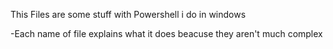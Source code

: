 This Files are some stuff with Powershell i do in windows

-Each name of file explains what it does beacuse they aren't much complex
